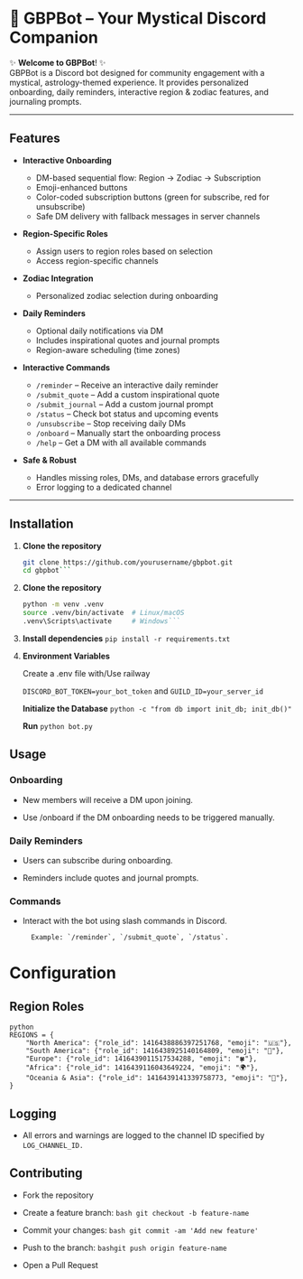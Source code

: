# 🌙 GBPBot – Your Mystical Discord Companion

✨ **Welcome to GBPBot**! ✨  
GBPBot is a Discord bot designed for community engagement with a mystical, astrology-themed experience. It provides personalized onboarding, daily reminders, interactive region & zodiac features, and journaling prompts.

---

## Features

- **Interactive Onboarding**
  - DM-based sequential flow: Region → Zodiac → Subscription
  - Emoji-enhanced buttons
  - Color-coded subscription buttons (green for subscribe, red for unsubscribe)
  - Safe DM delivery with fallback messages in server channels

- **Region-Specific Roles**
  - Assign users to region roles based on selection
  - Access region-specific channels

- **Zodiac Integration**
  - Personalized zodiac selection during onboarding

- **Daily Reminders**
  - Optional daily notifications via DM
  - Includes inspirational quotes and journal prompts
  - Region-aware scheduling (time zones)

- **Interactive Commands**
  - `/reminder` – Receive an interactive daily reminder
  - `/submit_quote` – Add a custom inspirational quote
  - `/submit_journal` – Add a custom journal prompt
  - `/status` – Check bot status and upcoming events
  - `/unsubscribe` – Stop receiving daily DMs
  - `/onboard` – Manually start the onboarding process
  - `/help` – Get a DM with all available commands

- **Safe & Robust**
  - Handles missing roles, DMs, and database errors gracefully
  - Error logging to a dedicated channel

---

## Installation

1. **Clone the repository**
   ```bash
   git clone https://github.com/yourusername/gbpbot.git
   cd gbpbot```

2. **Clone the repository**
	```bash 
	python -m venv .venv
	source .venv/bin/activate  # Linux/macOS
	.venv\Scripts\activate     # Windows```
	
3. **Install dependencies**
	```pip install -r requirements.txt```
	
4. **Environment Variables**
	
	Create a .env file with/Use railway
	
	```DISCORD_BOT_TOKEN=your_bot_token```
				and
	```GUILD_ID=your_server_id```

	**Initialize the Database**
	``` python -c "from db import init_db; init_db()" ```
	
	**Run**
	``` python bot.py ```

## Usage

### Onboarding

- New members will receive a DM upon joining.

- Use /onboard if the DM onboarding needs to be triggered manually.

### Daily Reminders

- Users can subscribe during onboarding.

- Reminders include quotes and journal prompts.

### Commands

- Interact with the bot using slash commands in Discord.

		Example: `/reminder`, `/submit_quote`, `/status`.

# Configuration

## Region Roles
```
python
REGIONS = {
    "North America": {"role_id": 1416438886397251768, "emoji": "🇺🇸"},
    "South America": {"role_id": 1416438925140164809, "emoji": "🌴"},
    "Europe": {"role_id": 1416439011517534288, "emoji": "🍀"},
    "Africa": {"role_id": 1416439116043649224, "emoji": "🌍"},
    "Oceania & Asia": {"role_id": 1416439141339758773, "emoji": "🌺"},
}
```

## Logging

- All errors and warnings are logged to the channel ID specified by ```LOG_CHANNEL_ID.```

## Contributing

- Fork the repository
- Create a feature branch:
  ```bash git checkout -b feature-name```
  
- Commit your changes:
  ```bash git commit -am 'Add new feature'```

- Push to the branch:
 ```bashgit push origin feature-name```

- Open a Pull Request
